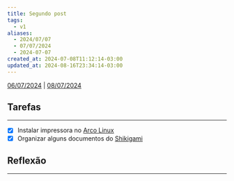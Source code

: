 ```yaml
---
title: Segundo post
tags:
  - v1
aliases:
  - 2024/07/07
  - 07/07/2024
  - 2024-07-07
created_at: 2024-07-08T11:12:14-03:00
updated_at: 2024-08-16T23:34:14-03:00
---
```


[06/07/2024](2024-07-06-Primeiro_post.md) | [08/07/2024](2024-07-08-lazy.md)
## Tarefas
---
- [X] Instalar impressora no [Arco Linux](../../../api/sementes/2024/07/07/Arco_Linux.md)
- [x] Organizar alguns documentos do [Shikigami](../../../api/sementes/2024/07/07/Shikigami.md)

##  Reflexão
---
